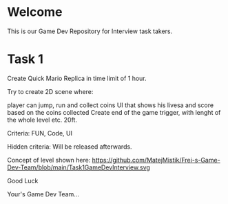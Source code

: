 # Welcome

This is our Game Dev Repository for Interview task takers.

# Task 1

Create Quick Mario Replica in time limit of 1 hour.

Try to create 2D scene where:

player can jump, run and collect coins
UI that shows his livesa and score based on the coins collected
Create end of the game trigger, with lenght of the whole level etc. 20ft.

Criteria: FUN, Code, UI

Hidden criteria: Will be released afterwards.


Concept of level shown here: https://github.com/MatejMistik/Frei-s-Game-Dev-Team/blob/main/Task1GameDevInterview.svg

Good Luck

Your's Game Dev Team...
